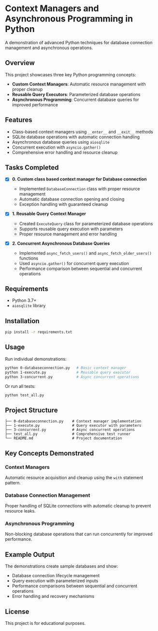 # Context Managers and Asynchronous Programming in Python

A demonstration of advanced Python techniques for database connection management and asynchronous operations.

## Overview

This project showcases three key Python programming concepts:

- **Custom Context Managers**: Automatic resource management with proper cleanup
- **Reusable Query Executors**: Parameterized database operations
- **Asynchronous Programming**: Concurrent database queries for improved performance

## Features

- Class-based context managers using `__enter__` and `__exit__` methods
- SQLite database operations with automatic connection handling
- Asynchronous database queries using `aiosqlite`
- Concurrent execution with `asyncio.gather()`
- Comprehensive error handling and resource cleanup

## Tasks Completed

- [x] **0. Custom class based context manager for Database connection**
  - Implemented `DatabaseConnection` class with proper resource management
  - Automatic database connection opening and closing
  - Exception handling with guaranteed cleanup

- [x] **1. Reusable Query Context Manager**
  - Created `ExecuteQuery` class for parameterized database operations
  - Supports reusable query execution with parameters
  - Proper resource management and error handling

- [x] **2. Concurrent Asynchronous Database Queries**
  - Implemented `async_fetch_users()` and `async_fetch_older_users()` functions
  - Used `asyncio.gather()` for concurrent query execution
  - Performance comparison between sequential and concurrent operations

## Requirements

- Python 3.7+
- `aiosqlite` library

## Installation

```bash
pip install -r requirements.txt
```

## Usage

Run individual demonstrations:

```bash
python 0-databaseconnection.py   # Basic context manager
python 1-execute.py              # Reusable query executor
python 3-concurrent.py           # Async concurrent operations
```

Or run all tests:

```bash
python test_all.py
```

## Project Structure

```text
├── 0-databaseconnection.py    # Context manager implementation
├── 1-execute.py               # Query executor with parameters
├── 3-concurrent.py            # Async concurrent operations
├── test_all.py                # Comprehensive test runner
└── README.md                  # Project documentation
```

## Key Concepts Demonstrated

### Context Managers

Automatic resource acquisition and cleanup using the `with` statement pattern.

### Database Connection Management

Proper handling of SQLite connections with automatic cleanup to prevent resource leaks.

### Asynchronous Programming

Non-blocking database operations that can run concurrently for improved performance.

## Example Output

The demonstrations create sample databases and show:

- Database connection lifecycle management
- Query execution with parameterized inputs
- Performance comparisons between sequential and concurrent operations
- Error handling and recovery mechanisms

## License

This project is for educational purposes.
